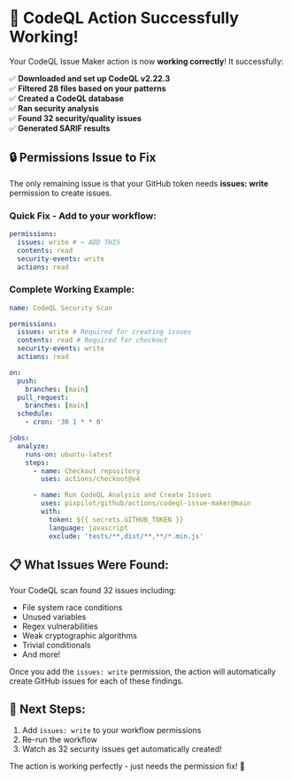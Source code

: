 # 🎉 CodeQL Action Successfully Working!

Your CodeQL Issue Maker action is now **working correctly**! It successfully:

✅ **Downloaded and set up CodeQL v2.22.3**  
✅ **Filtered 28 files based on your patterns**  
✅ **Created a CodeQL database**  
✅ **Ran security analysis**  
✅ **Found 32 security/quality issues**  
✅ **Generated SARIF results**

## 🔒 Permissions Issue to Fix

The only remaining issue is that your GitHub token needs **issues: write** permission to create issues.

### Quick Fix - Add to your workflow:

```yaml
permissions:
  issues: write # ← ADD THIS
  contents: read
  security-events: write
  actions: read
```

### Complete Working Example:

```yaml
name: CodeQL Security Scan

permissions:
  issues: write # Required for creating issues
  contents: read # Required for checkout
  security-events: write
  actions: read

on:
  push:
    branches: [main]
  pull_request:
    branches: [main]
  schedule:
    - cron: '30 1 * * 0'

jobs:
  analyze:
    runs-on: ubuntu-latest
    steps:
      - name: Checkout repository
        uses: actions/checkout@v4

      - name: Run CodeQL Analysis and Create Issues
        uses: pixpilot/github/actions/codeql-issue-maker@main
        with:
          token: ${{ secrets.GITHUB_TOKEN }}
          language: javascript
          exclude: 'tests/**,dist/**,**/*.min.js'
```

## 📋 What Issues Were Found:

Your CodeQL scan found 32 issues including:

- File system race conditions
- Unused variables
- Regex vulnerabilities
- Weak cryptographic algorithms
- Trivial conditionals
- And more!

Once you add the `issues: write` permission, the action will automatically create GitHub issues for each of these findings.

## 🚀 Next Steps:

1. Add `issues: write` to your workflow permissions
2. Re-run the workflow
3. Watch as 32 security issues get automatically created!

The action is working perfectly - just needs the permission fix! 🎯
